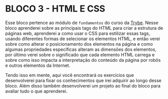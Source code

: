 # BLOCO 3 - HTML E CSS

Esse bloco pertence ao módulo de `fundamentos` do curso da [Trybe](https://www.betrybe.com/). Nesse bloco aprenderei sobre as principais tags do HTML para criar a estrutura de páginas web, aprenderei a como usar o CSS para estilizar essas tags, usando diferentes formas de selecionar os elementos HTML, e então verei sobre como alterar o posicionamento dos elementos na página e como algumas propriedades específicas alteram as dimensões dos elementos, por último verei sobre o significado que cada elemento HTML carrega e sobre como isso impacta a interpretação do conteúdo da página por robôs e outros elementos da Internet.

Tendo isso em mente, aqui você encontrará os exercícios que desenvolverei para fixar os conhecimentos que irei adquirir ao longo desse bloco. Além disso também desenvolverei um projeto ao final do bloco para avaliar tudo o que aprenderei.